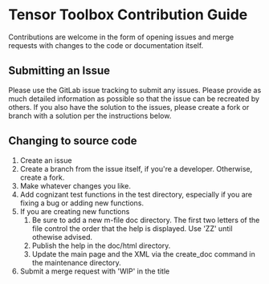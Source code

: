 # Tensor Toolbox Contribution Guide

Contributions are welcome in the form of opening issues and merge requests with 
changes to the code or documentation itself.

## Submitting an Issue
Please use the GitLab issue tracking to submit any issues. Please provide as much
detailed information as possible so that the issue can be recreated by others.
If you also have the solution to the issues, please create a fork or branch with 
a solution per the instructions below.

## Changing to source code

1. Create an issue
2. Create a branch from the issue itself, if you're a developer. Otherwise, create a fork.
3. Make whatever changes you like.
4. Add cognizant test functions in the test directory, especially if you are fixing a bug or adding new functions.
4. If you are creating new functions
   1. Be sure to add a new m-file doc directory. The first two letters of the file control the order that the help is displayed. Use 'ZZ' until othewise advised.
   2. Publish the help in the doc/html directory.
   3. Update the main page and the XML via the create_doc command in the maintenance directory.
5. Submit a merge request with 'WIP' in the title


